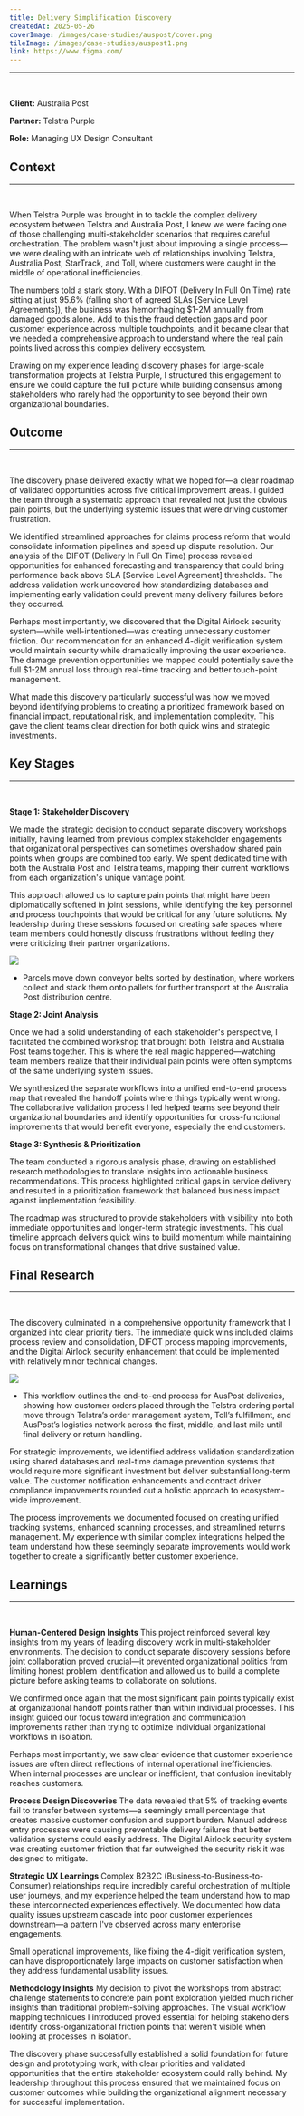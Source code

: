 ```yaml
---
title: Delivery Simplification Discovery
createdAt: 2025-05-26
coverImage: /images/case-studies/auspost/cover.png
tileImage: /images/case-studies/auspost1.png
link: https://www.figma.com/
---
```


---

<br>

**Client:** Australia Post

**Partner:** Telstra Purple

**Role:** Managing UX Design Consultant

## Context
---
<br>

When Telstra Purple was brought in to tackle the complex delivery ecosystem between Telstra and Australia Post, I knew we were facing one of those challenging multi-stakeholder scenarios that requires careful orchestration. The problem wasn't just about improving a single process—we were dealing with an intricate web of relationships involving Telstra, Australia Post, StarTrack, and Toll, where customers were caught in the middle of operational inefficiencies.

The numbers told a stark story. With a DIFOT (Delivery In Full On Time) rate sitting at just 95.6% (falling short of agreed SLAs [Service Level Agreements]), the business was hemorrhaging $1-2M annually from damaged goods alone. Add to this the fraud detection gaps and poor customer experience across multiple touchpoints, and it became clear that we needed a comprehensive approach to understand where the real pain points lived across this complex delivery ecosystem.

Drawing on my experience leading discovery phases for large-scale transformation projects at Telstra Purple, I structured this engagement to ensure we could capture the full picture while building consensus among stakeholders who rarely had the opportunity to see beyond their own organizational boundaries.

## Outcome
---
<br>

The discovery phase delivered exactly what we hoped for—a clear roadmap of validated opportunities across five critical improvement areas. I guided the team through a systematic approach that revealed not just the obvious pain points, but the underlying systemic issues that were driving customer frustration.

We identified streamlined approaches for claims process reform that would consolidate information pipelines and speed up dispute resolution. Our analysis of the DIFOT (Delivery In Full On Time) process revealed opportunities for enhanced forecasting and transparency that could bring performance back above SLA [Service Level Agreement] thresholds. The address validation work uncovered how standardizing databases and implementing early validation could prevent many delivery failures before they occurred.

Perhaps most importantly, we discovered that the Digital Airlock security system—while well-intentioned—was creating unnecessary customer friction. Our recommendation for an enhanced 4-digit verification system would maintain security while dramatically improving the user experience. The damage prevention opportunities we mapped could potentially save the full $1-2M annual loss through real-time tracking and better touch-point management.

What made this discovery particularly successful was how we moved beyond identifying problems to creating a prioritized framework based on financial impact, reputational risk, and implementation complexity. This gave the client teams clear direction for both quick wins and strategic investments.

## Key Stages
---
<br>

**Stage 1: Stakeholder Discovery**

We made the strategic decision to conduct separate discovery workshops initially, having learned from previous complex stakeholder engagements that organizational perspectives can sometimes overshadow shared pain points when groups are combined too early. We spent dedicated time with both the Australia Post and Telstra teams, mapping their current workflows from each organization's unique vantage point.

This approach allowed us to capture pain points that might have been diplomatically softened in joint sessions, while identifying the key personnel and process touchpoints that would be critical for any future solutions. My leadership during these sessions focused on creating safe spaces where team members could honestly discuss frustrations without feeling they were criticizing their partner organizations.

![](/images/case-studies/auspost/AusPostDistro.png)
* Parcels move down conveyor belts sorted by destination, where workers collect and stack them onto pallets for further transport at the Australia Post distribution centre.

**Stage 2: Joint Analysis**

Once we had a solid understanding of each stakeholder's perspective, I facilitated the combined workshop that brought both Telstra and Australia Post teams together. This is where the real magic happened—watching team members realize that their individual pain points were often symptoms of the same underlying system issues.

We synthesized the separate workflows into a unified end-to-end process map that revealed the handoff points where things typically went wrong. The collaborative validation process I led helped teams see beyond their organizational boundaries and identify opportunities for cross-functional improvements that would benefit everyone, especially the end customers.

**Stage 3: Synthesis & Prioritization**

The team conducted a rigorous analysis phase, drawing on established research methodologies to translate insights into actionable business recommendations. This process highlighted critical gaps in service delivery and resulted in a prioritization framework that balanced business impact against implementation feasibility.  

The roadmap was structured to provide stakeholders with visibility into both immediate opportunities and longer-term strategic investments. This dual timeline approach delivers quick wins to build momentum while maintaining focus on transformational changes that drive sustained value.

## Final Research 
---
<br>

The discovery culminated in a comprehensive opportunity framework that I organized into clear priority tiers. The immediate quick wins included claims process review and consolidation, DIFOT process mapping improvements, and the Digital Airlock security enhancement that could be implemented with relatively minor technical changes.

![](/images/case-studies/auspost/AusPostWorkflow.png)
* This workflow outlines the end-to-end process for AusPost deliveries, showing how customer orders placed through the Telstra ordering portal move through Telstra’s order management system, Toll’s fulfillment, and AusPost’s logistics network across the first, middle, and last mile until final delivery or return handling.

For strategic improvements, we identified address validation standardization using shared databases and real-time damage prevention systems that would require more significant investment but deliver substantial long-term value. The customer notification enhancements and contract driver compliance improvements rounded out a holistic approach to ecosystem-wide improvement.

The process improvements we documented focused on creating unified tracking systems, enhanced scanning processes, and streamlined returns management. My experience with similar complex integrations helped the team understand how these seemingly separate improvements would work together to create a significantly better customer experience.

## Learnings
---  
<br>

**Human-Centered Design Insights**
This project reinforced several key insights from my years of leading discovery work in multi-stakeholder environments. The decision to conduct separate discovery sessions before joint collaboration proved crucial—it prevented organizational politics from limiting honest problem identification and allowed us to build a complete picture before asking teams to collaborate on solutions.

We confirmed once again that the most significant pain points typically exist at organizational handoff points rather than within individual processes. This insight guided our focus toward integration and communication improvements rather than trying to optimize individual organizational workflows in isolation.

Perhaps most importantly, we saw clear evidence that customer experience issues are often direct reflections of internal operational inefficiencies. When internal processes are unclear or inefficient, that confusion inevitably reaches customers.

**Process Design Discoveries**
The data revealed that 5% of tracking events fail to transfer between systems—a seemingly small percentage that creates massive customer confusion and support burden. Manual address entry processes were causing preventable delivery failures that better validation systems could easily address. The Digital Airlock security system was creating customer friction that far outweighed the security risk it was designed to mitigate.

**Strategic UX Learnings**
Complex B2B2C (Business-to-Business-to-Consumer) relationships require incredibly careful orchestration of multiple user journeys, and my experience helped the team understand how to map these interconnected experiences effectively. We documented how data quality issues upstream cascade into poor customer experiences downstream—a pattern I've observed across many enterprise engagements.

Small operational improvements, like fixing the 4-digit verification system, can have disproportionately large impacts on customer satisfaction when they address fundamental usability issues.

**Methodology Insights**
My decision to pivot the workshops from abstract challenge statements to concrete pain point exploration yielded much richer insights than traditional problem-solving approaches. The visual workflow mapping techniques I introduced proved essential for helping stakeholders identify cross-organizational friction points that weren't visible when looking at processes in isolation.

The discovery phase successfully established a solid foundation for future design and prototyping work, with clear priorities and validated opportunities that the entire stakeholder ecosystem could rally behind. My leadership throughout this process ensured that we maintained focus on customer outcomes while building the organizational alignment necessary for successful implementation.